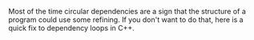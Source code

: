 Most of the time circular dependencies are a sign that the structure of a program could use some refining.
If you don't want to do that, here is a quick fix to dependency loops in C++.
